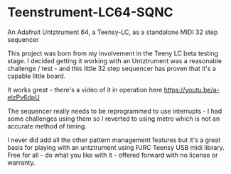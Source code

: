 # Teenstrument-LC64-SQNC
An Adafruit Untztrument 64, a Teensy-LC, as a standalone MIDI 32 step sequencer

This project was born from my involvement in the Teeny LC beta testing stage.
I decided getting it working with an Untztrument was a reasonable challenge / test - and 
this little 32 step sequencer has proven that it's a capable little board.

It works great - there's a video of it in operation here https://youtu.be/a-elzPv6dpU

The sequencer really needs to be reprogrammed to use interrupts - I had some challenges using them so I reverted to using metro 
which is not an accurate method of timing.

I never did add all the other pattern management features but it's a great basis for playing with an untztrument using PJRC Teensy USB midi library.
Free for all - do what you like with it - offered forward with no license or warranty.
